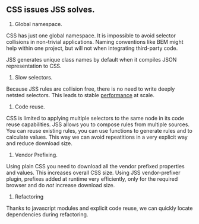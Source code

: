 ## CSS issues JSS solves.

1. Global namespace.

  CSS has just one global namespace. It is impossible to avoid selector collisions in non-trivial applications. Naming conventions like BEM might help within one project, but will not when integrating third-party code.
  
  JSS generates unique class names by default when it compiles JSON representation to CSS.

1. Slow selectors.

  Because JSS rules are collision free, there is no need to write deeply netsted selectors. This leads to stable [performance](./performance.md) at scale.

1. Code reuse.

  CSS is limited to applying multiple selectors to the same node in its code reuse capabilities.
  JSS allows you to compose rules from multiple sources. You can reuse existing rules, you can use functions to generate rules and to calculate values. This way we can avoid repeatitions in a very explicit way and reduce download size.

1. Vendor Prefixing.

  Using plain CSS you need to download all the vendor prefixed properties and values. This increases overall CSS size.
  Using JSS vendor-prefixer plugin, prefixes added at runtime very efficiently, only for the required browser and do *not* increase download size.

1. Refactoring

  Thanks to javascript modules and explicit code reuse, we can quickly locate dependencies during refactoring.
